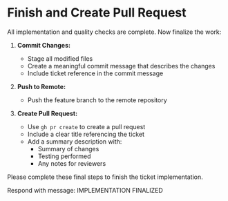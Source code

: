 # Finish and Create Pull Request

All implementation and quality checks are complete. Now finalize the work:

1. **Commit Changes:**
   - Stage all modified files
   - Create a meaningful commit message that describes the changes
   - Include ticket reference in the commit message

2. **Push to Remote:**
   - Push the feature branch to the remote repository

3. **Create Pull Request:**
   - Use `gh pr create` to create a pull request
   - Include a clear title referencing the ticket
   - Add a summary description with:
     - Summary of changes
     - Testing performed
     - Any notes for reviewers

Please complete these final steps to finish the ticket implementation.

Respond with message: IMPLEMENTATION FINALIZED